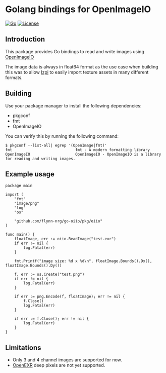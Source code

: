# Golang bindings for OpenImageIO
[![Go](https://github.com/flynn-nrg/go-oiio/actions/workflows/go.yml/badge.svg)](https://github.com/flynn-nrg/go-oiio/actions/workflows/go.yml)
[![License](https://img.shields.io/badge/License-Apache%202.0-blue.svg)](https://opensource.org/licenses/Apache-2.0)


## Introduction
This package provides Go bindings to read and write images using [OpenImageIO](https://openimageio.readthedocs.io)

The image data is always in float64 format as the use case when building this was to allow [Izpi](https://github.com/flynn-nrg/izpi) to easily import texture assets in many different formats.

## Building
Use your package manager to install the following dependencies:

* pkgconf
* fmt
* OpenImageIO

You can verify this by running the following command:

```shell
$ pkgconf --list-all| egrep '(OpenImage|fmt)'
fmt                            fmt - A modern formatting library
OpenImageIO                    OpenImageIO - OpenImageIO is a library for reading and writing images.
```

## Example usage

```golang
package main

import (
	"fmt"
	"image/png"
	"log"
	"os"

	"github.com/flynn-nrg/go-oiio/pkg/oiio"
)

func main() {
	floatImage, err := oiio.ReadImage("test.exr")
	if err != nil {
		log.Fatal(err)
	}

	fmt.Printf("image size: %d x %d\n", floatImage.Bounds().Dx(), floatImage.Bounds().Dy())

	f, err := os.Create("test.png")
	if err != nil {
		log.Fatal(err)
	}

	if err := png.Encode(f, floatImage); err != nil {
		f.Close()
		log.Fatal(err)
	}

	if err := f.Close(); err != nil {
		log.Fatal(err)
	}
}
```

## Limitations

* Only 3 and 4 channel images are supported for now.
* [OpenEXR](https://openexr.com) deep pixels are not yet supported.